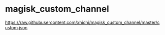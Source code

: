 # magisk_custom_channel
https://raw.githubusercontent.com/xhichi/magisk_custom_channel/master/custom.json
